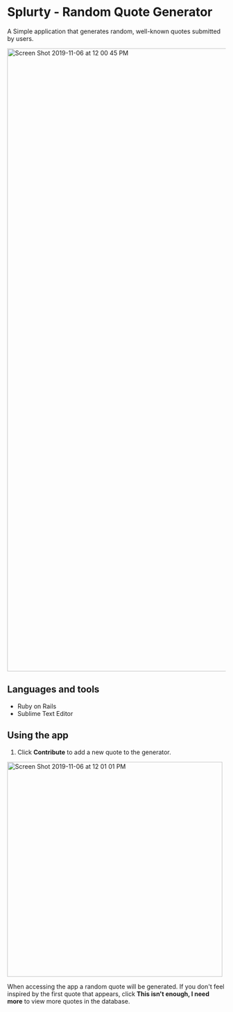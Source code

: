 # Splurty - Random Quote Generator

A Simple application that generates random, well-known quotes submitted by users.

<img width="1438" alt="Screen Shot 2019-11-06 at 12 00 45 PM" src="https://user-images.githubusercontent.com/50840199/68324728-96495b00-008d-11ea-98d1-5c8c507ada98.png">

## Languages and tools

* Ruby on Rails
* Sublime Text Editor


## Using the app

1. Click **Contribute** to add a new quote to the generator.

<img width="496" alt="Screen Shot 2019-11-06 at 12 01 01 PM" src="https://user-images.githubusercontent.com/50840199/68324733-98131e80-008d-11ea-921f-09b9841f4c89.png">

When accessing the app a random quote will be generated. If you don't feel inspired by the first quote that appears, click **This isn't enough, I need more** to view more quotes in the database.
